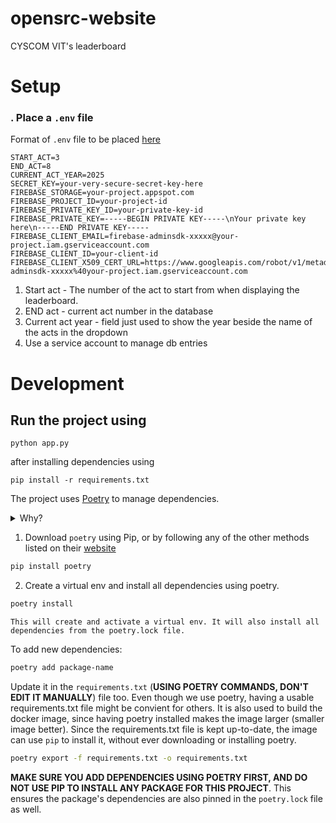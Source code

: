 # opensrc-website

CYSCOM VIT's leaderboard 

# Setup

### . Place a `.env` file

Format of `.env` file to be placed [here](./.env)

```env
START_ACT=3
END_ACT=8
CURRENT_ACT_YEAR=2025
SECRET_KEY=your-very-secure-secret-key-here
FIREBASE_STORAGE=your-project.appspot.com
FIREBASE_PROJECT_ID=your-project-id
FIREBASE_PRIVATE_KEY_ID=your-private-key-id
FIREBASE_PRIVATE_KEY=-----BEGIN PRIVATE KEY-----\nYour private key here\n-----END PRIVATE KEY-----
FIREBASE_CLIENT_EMAIL=firebase-adminsdk-xxxxx@your-project.iam.gserviceaccount.com
FIREBASE_CLIENT_ID=your-client-id
FIREBASE_CLIENT_X509_CERT_URL=https://www.googleapis.com/robot/v1/metadata/x509/firebase-adminsdk-xxxxx%40your-project.iam.gserviceaccount.com
```

1. Start act - The number of the act to start from when displaying the leaderboard.
2. END act - current act number in the database
3. Current act year - field just used to show the year beside the name of the acts in the dropdown
4. Use a service account to manage db entries


# Development

## Run the project using 
```
python app.py
```
after installing dependencies using 
```
pip install -r requirements.txt
```

The project uses [Poetry](https://python-poetry.org/) to manage dependencies.

<details>
<summary>Why?</summary>
<br>
Poetry helps manage virtual environments easily.

It also pins versions of both dependencies and their dependencies recursively, unlike Pip. This means every package has an exact version and hash to check and download against.

With dependencies like `discord.py`, it became an issue since it's dependencies were not pinned and pip was installing the latest version, leading to many issues.
<br>

</details>

1.  Download `poetry` using Pip, or by following any of the other methods listed on their [website](https://python-poetry.org/docs/#installation)

```sh
pip install poetry
```

2. Create a virtual env and install all dependencies using poetry.

```sh
poetry install
```

    This will create and activate a virtual env. It will also install all dependencies from the poetry.lock file.

To add new dependencies:

```sh
poetry add package-name
```

Update it in the `requirements.txt` (**USING POETRY COMMANDS, DON'T EDIT IT MANUALLY**) file too. Even though we use poetry, having a usable requirements.txt file might be convient for others. It is also used to build the docker image, since having poetry installed makes the image larger (smaller image better). Since the requirements.txt file is kept up-to-date, the image can use `pip` to install it, without ever downloading or installing poetry.

```sh
poetry export -f requirements.txt -o requirements.txt
```

**MAKE SURE YOU ADD DEPENDENCIES USING POETRY FIRST, AND DO NOT USE PIP TO INSTALL ANY PACKAGE FOR THIS PROJECT**. This ensures the package's dependencies are also pinned in the `poetry.lock` file as well.
